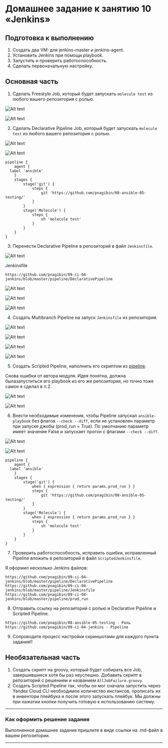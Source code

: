# Домашнее задание к занятию 10 «Jenkins»

## Подготовка к выполнению

1. Создать два VM: для jenkins-master и jenkins-agent.
2. Установить Jenkins при помощи playbook.
3. Запустить и проверить работоспособность.
4. Сделать первоначальную настройку.

## Основная часть

1. Сделать Freestyle Job, который будет запускать `molecule test` из любого вашего репозитория с ролью.

![Alt text](image.png)

![Alt text](image-1.png)

2. Сделать Declarative Pipeline Job, который будет запускать `molecule test` из любого вашего репозитория с ролью.

![Alt text](image-2.png)

![Alt text](image-3.png)

```
pipeline {
    agent {
  label 'ansible'
    }
    stages {
        stage('git') {
            steps {
                git 'https://github.com/pnagibin/08-ansible-05-testing/'
            } 
        }
        stage('Molecule') {
            steps {
                sh 'molecule test'
            } 
        }
    }
}
```

3. Перенести Declarative Pipeline в репозиторий в файл `Jenkinsfile`.

![Alt text](image-4.png)

Jenkinsfile
```
https://github.com/pnagibin/09-ci-04-jenkins/blob/master/pipeline/DeclarativePipeline
```
![Alt text](image-5.png)

![Alt text](image-6.png)

![Alt text](image-7.png)

4. Создать Multibranch Pipeline на запуск `Jenkinsfile` из репозитория.

![Alt text](image-8.png)

![Alt text](image-9.png)

![Alt text](image-10.png)

![Alt text](image-11.png)

5. Создать Scripted Pipeline, наполнить его скриптом из [pipeline](./pipeline).

Снова ошибки от автора модуля.
Идея понятна, должна былазапуститься его playbook из его же репозитория, но точно тоже самое я сделал в п.2.

![Alt text](image-12.png)

![Alt text](image-13.png)

6. Внести необходимые изменения, чтобы Pipeline запускал `ansible-playbook` без флагов `--check --diff`, если не установлен параметр при запуске джобы (prod_run = True). По умолчанию параметр имеет значение False и запускает прогон с флагами `--check --diff`.

![Alt text](image-14.png)

![Alt text](image-15.png)

```
pipeline {
    agent {
  label 'ansible'
    }
    stages {
        stage('git') {
            when { expression { return params.prod_run } }
            steps {
                git 'https://github.com/pnagibin/08-ansible-05-testing/'
            } 
        }
        stage('Molecule') {
            when { expression { return params.prod_run } }
            steps {
                sh 'molecule test'
            } 
        }
    }
}
```

7. Проверить работоспособность, исправить ошибки, исправленный Pipeline вложить в репозиторий в файл `ScriptedJenkinsfile`.

Я оформил несколько Jenkins файлов:

```
https://github.com/pnagibin/09-ci-04-jenkins/blob/master/pipeline/DeclarativePipeline
https://github.com/pnagibin/09-ci-04-jenkins/blob/master/pipeline/Jenkinsfile
https://github.com/pnagibin/09-ci-04-jenkins/blob/master/pipeline/prod_run
```

8. Отправить ссылку на репозиторий с ролью и Declarative Pipeline и Scripted Pipeline.

```
https://github.com/pnagibin/08-ansible-05-testing - Роль
https://github.com/pnagibin/09-ci-04-jenkins - Pipeline
```
9.  Сопроводите процесс настройки скриншотами для каждого пункта задания!!

## Необязательная часть

1. Создать скрипт на groovy, который будет собирать все Job, завершившиеся хотя бы раз неуспешно. Добавить скрипт в репозиторий с решением и названием `AllJobFailure.groovy`.
2. Создать Scripted Pipeline так, чтобы он мог сначала запустить через Yandex Cloud CLI необходимое количество инстансов, прописать их в инвентори плейбука и после этого запускать плейбук. Мы должны при нажатии кнопки получить готовую к использованию систему.

---

### Как оформить решение задания

Выполненное домашнее задание пришлите в виде ссылки на .md-файл в вашем репозитории.

---
